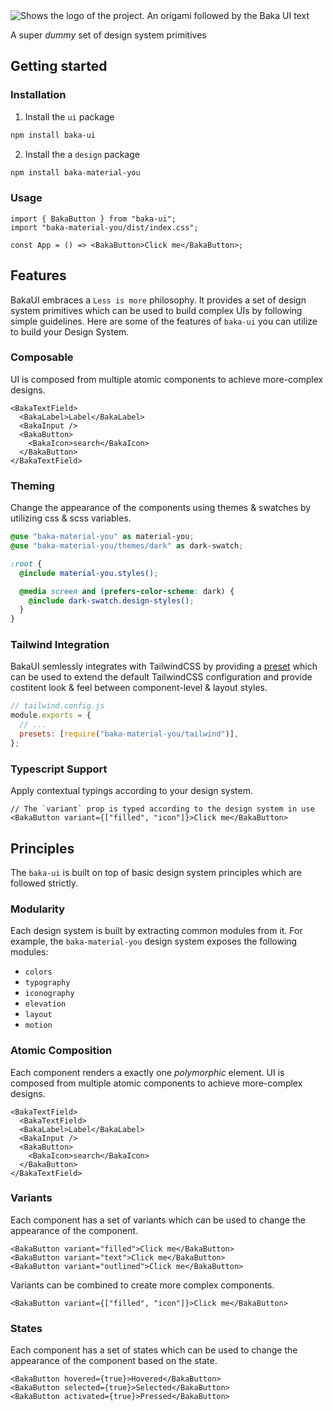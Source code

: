 <picture>
  <source media="(prefers-color-scheme: dark)" srcset="https://baka-ui.com/logo-dark.svg">
  <source media="(prefers-color-scheme: light)" srcset="https://baka-ui.com/logo-light.svg">
  <img alt="Shows the logo of the project. An origami followed by the Baka UI text" src="https://baka-ui.com/logo-light.svg">
</picture>

A super _dummy_ set of design system primitives

## Getting started

### Installation

1. Install the `ui` package

```bash
npm install baka-ui
```

2. Install the a `design` package

```bash
npm install baka-material-you
```

### Usage

```tsx
import { BakaButton } from "baka-ui";
import "baka-material-you/dist/index.css";

const App = () => <BakaButton>Click me</BakaButton>;
```

## Features

BakaUI embraces a `Less is more` philosophy. It provides a set of design system primitives which can be used to build complex UIs by following simple guidelines. Here are some of the features of `baka-ui` you can utilize to build your Design System.

### Composable

UI is composed from multiple atomic components to achieve more-complex designs.

```tsx
<BakaTextField>
  <BakaLabel>Label</BakaLabel>
  <BakaInput />
  <BakaButton>
    <BakaIcon>search</BakaIcon>
  </BakaButton>
</BakaTextField>
```

### Theming

Change the appearance of the components using themes & swatches by utilizing css & scss variables.

```scss
@use "baka-material-you" as material-you;
@use "baka-material-you/themes/dark" as dark-swatch;

:root {
  @include material-you.styles();

  @media screen and (prefers-color-scheme: dark) {
    @include dark-swatch.design-styles();
  }
}
```

### Tailwind Integration

BakaUI semlessly integrates with TailwindCSS by providing a [preset](https://tailwindcss.com/docs/presets) which can be used to extend the default TailwindCSS configuration and provide costitent look & feel between component-level & layout styles.

```js
// tailwind.config.js
module.exports = {
  // ...
  presets: [require("baka-material-you/tailwind")],
};
```

### Typescript Support

Apply contextual typings according to your design system.

```tsx
// The `variant` prop is typed according to the design system in use
<BakaButton variant={["filled", "icon"]}>Click me</BakaButton>
```

## Principles

The `baka-ui` is built on top of basic design system principles which are followed strictly.

### Modularity

Each design system is built by extracting common modules from it. For example, the `baka-material-you` design system exposes the following modules:

- `colors`
- `typography`
- `iconography`
- `elevation`
- `layout`
- `motion`

### Atomic Composition

Each component renders a exactly one _polymorphic_ element. UI is composed from multiple atomic components to achieve more-complex designs.

```tsx
<BakaTextField>
  <BakaTextField>
  <BakaLabel>Label</BakaLabel>
  <BakaInput />
  <BakaButton>
    <BakaIcon>search</BakaIcon>
  </BakaButton>
</BakaTextField>
```

### Variants

Each component has a set of variants which can be used to change the appearance of the component.

```tsx
<BakaButton variant="filled">Click me</BakaButton>
<BakaButton variant="text">Click me</BakaButton>
<BakaButton variant="outlined">Click me</BakaButton>
```

Variants can be combined to create more complex components.

```tsx
<BakaButton variant={["filled", "icon"]}>Click me</BakaButton>
```

### States

Each component has a set of states which can be used to change the appearance of the component based on the state.

```tsx
<BakaButton hovered={true}>Hovered</BakaButton>
<BakaButton selected={true}>Selected</BakaButton>
<BakaButton activated={true}>Pressed</BakaButton>
```
